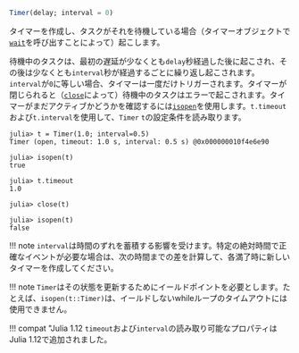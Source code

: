 ```julia
Timer(delay; interval = 0)
```

タイマーを作成し、タスクがそれを待機している場合（タイマーオブジェクトで[`wait`](@ref)を呼び出すことによって）起こします。

待機中のタスクは、最初の遅延が少なくとも`delay`秒経過した後に起こされ、その後は少なくとも`interval`秒が経過するごとに繰り返し起こされます。`interval`が`0`に等しい場合、タイマーは一度だけトリガーされます。タイマーが閉じられると（[`close`](@ref)によって）待機中のタスクはエラーで起こされます。タイマーがまだアクティブかどうかを確認するには[`isopen`](@ref)を使用します。`t.timeout`および`t.interval`を使用して、`Timer` `t`の設定条件を読み取ります。

```julia-repl
julia> t = Timer(1.0; interval=0.5)
Timer (open, timeout: 1.0 s, interval: 0.5 s) @0x000000010f4e6e90

julia> isopen(t)
true

julia> t.timeout
1.0

julia> close(t)

julia> isopen(t)
false
```

!!! note
    `interval`は時間のずれを蓄積する影響を受けます。特定の絶対時間で正確なイベントが必要な場合は、次の時間までの差を計算して、各満了時に新しいタイマーを作成してください。


!!! note
    `Timer`はその状態を更新するためにイールドポイントを必要とします。たとえば、`isopen(t::Timer)`は、イールドしないwhileループのタイムアウトには使用できません。


!!! compat "Julia 1.12     `timeout`および`interval`の読み取り可能なプロパティはJulia 1.12で追加されました。

